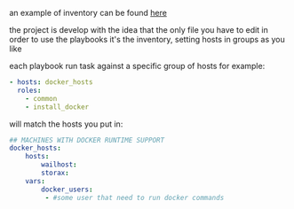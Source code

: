 an example of inventory can be found [here](https://github.com/carnivuth/homelab/blob/main/inventory/testing.yaml)

the project is develop with the idea that the only file you have to edit in order to use the playbooks it's the inventory, setting hosts in groups as you like 

each playbook run task against a specific group of hosts for example:

```yaml
- hosts: docker_hosts
  roles:
	- common
	- install_docker
```

will match the hosts you put in:

```yaml
## MACHINES WITH DOCKER RUNTIME SUPPORT
docker_hosts:
	hosts:
		wailhost:
		storax:
	vars:
		docker_users:
		 - #some user that need to run docker commands

```

